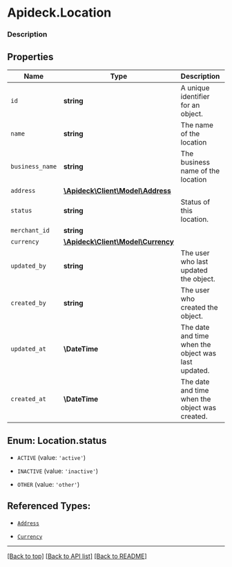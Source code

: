 # Apideck.Location

### Description

## Properties
Name | Type | Description | Notes
------------ | ------------- | ------------- | -------------
`id` | **string** | A unique identifier for an object. | [optional] 
`name` | **string** | The name of the location | [optional] 
`business_name` | **string** | The business name of the location | [optional] 
`address` | [**\Apideck\Client\Model\Address**](Address.md) |  | [optional] 
`status` | **string** | Status of this location. | [optional] 
`merchant_id` | **string** |  | [optional] 
`currency` | [**\Apideck\Client\Model\Currency**](Currency.md) |  | [optional] 
`updated_by` | **string** | The user who last updated the object. | [optional] 
`created_by` | **string** | The user who created the object. | [optional] 
`updated_at` | **\DateTime** | The date and time when the object was last updated. | [optional] 
`created_at` | **\DateTime** | The date and time when the object was created. | [optional] 





<a name="STATUS"></a>
## Enum: Location.status


* `ACTIVE` (value: `'active'`)

* `INACTIVE` (value: `'inactive'`)

* `OTHER` (value: `'other'`)




## Referenced Types:



* [`Address`](Address.md)


* [`Currency`](Currency.md)





---

[[Back to top]](#) [[Back to API list]](../../../../README.md#documentation-for-api-endpoints) [[Back to README]](../../../../README.md)


